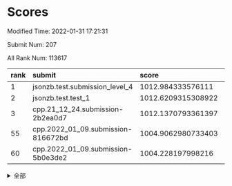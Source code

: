 # Scores

Modified Time: 2022-01-31 17:21:31

Submit Num: 207

All Rank Num: 113617

| rank |               submit               |       score        |       sigma        | pk_num |
| :--- | :--------------------------------- | :----------------- | :----------------- | :----- |
| 1    | jsonzb.test.submission_level_4     | 1012.984333576111  | 0.8174356759027787 | 2197   |
| 2    | jsonzb.test.test_1                 | 1012.6209315308922 | 0.8059295530580778 | 2195   |
| 3    | cpp.21_12_24.submission-2b2ea0d7   | 1012.1370793361397 | 0.8198118211101768 | 2195   |
| 55   | cpp.2022_01_09.submission-816672bd | 1004.9062980733403 | 0.7299084372623731 | 2193   |
| 60   | cpp.2022_01_09.submission-5b0e3de2 | 1004.228197998216  | 0.7212243963409628 | 2198   |


<details>
<summary>全部</summary>

| rank |                 submit                 |       score        |       sigma        | pk_num |
| :--- | :------------------------------------- | :----------------- | :----------------- | :----- |
| 1    | jsonzb.test.submission_level_4         | 1012.984333576111  | 0.8174356759027787 | 2197   |
| 2    | jsonzb.test.test_1                     | 1012.6209315308922 | 0.8059295530580778 | 2195   |
| 3    | cpp.21_12_24.submission-2b2ea0d7       | 1012.1370793361397 | 0.8198118211101768 | 2195   |
| 4    | gobigger.level_3.submission_level_3_36 | 1011.8704669975335 | 0.7783145828511364 | 2196   |
| 5    | gobigger.level_3.submission_level_3_29 | 1011.7974692268001 | 0.7719410688916546 | 2195   |
| 6    | gobigger.level_3.submission_level_3_31 | 1011.7710751099693 | 0.7864207816509579 | 2195   |
| 7    | gobigger.level_3.submission_level_3_26 | 1011.5944020415418 | 0.7906716475842298 | 2194   |
| 8    | gobigger.level_3.submission_level_3_39 | 1011.3268494388266 | 0.7589623529064455 | 2196   |
| 9    | gobigger.level_3.submission_level_3_12 | 1011.3015768131569 | 0.78256496466095   | 2199   |
| 10   | gobigger.level_3.submission_level_3_25 | 1011.2800669145437 | 0.7869649892075494 | 2198   |
| 11   | gobigger.level_3.submission_level_3_45 | 1011.0399809574083 | 0.7583665465503027 | 2194   |
| 12   | gobigger.level_3.submission_level_3_4  | 1010.9847706883246 | 0.7720952312912019 | 2202   |
| 13   | gobigger.level_3.submission_level_3_5  | 1010.9171492696462 | 0.759821152310429  | 2192   |
| 14   | gobigger.level_3.submission_level_3_42 | 1010.911069772852  | 0.7695025271341004 | 2194   |
| 15   | gobigger.level_3.submission_level_3_0  | 1010.8999855529632 | 0.7778594527018183 | 2197   |
| 16   | gobigger.level_3.submission_level_3_30 | 1010.5572664449352 | 0.7730142653266461 | 2196   |
| 17   | gobigger.level_3.submission_level_3_10 | 1010.4028961296631 | 0.7567404751432999 | 2200   |
| 18   | gobigger.level_3.submission_level_3_35 | 1010.3427218828944 | 0.7796614666544647 | 2199   |
| 19   | gobigger.level_3.submission_level_3_28 | 1010.3188873526267 | 0.7752961733205952 | 2198   |
| 20   | gobigger.level_3.submission_level_3_24 | 1010.2643354976176 | 0.7650351212826577 | 2199   |
| 21   | gobigger.level_3.submission_level_3_15 | 1010.2070402718977 | 0.752892208536348  | 2198   |
| 22   | gobigger.level_3.submission_level_3_40 | 1010.169379734209  | 0.7573695026196505 | 2190   |
| 23   | gobigger.level_3.submission_level_3_8  | 1010.129799162602  | 0.7687449348549878 | 2195   |
| 24   | gobigger.level_3.submission_level_3_18 | 1010.1271946349231 | 0.7749163849977596 | 2194   |
| 25   | gobigger.level_3.submission_level_3_44 | 1010.1096288630226 | 0.7435875558447996 | 2195   |
| 26   | gobigger.level_3.submission_level_3_9  | 1010.0858705419714 | 0.7404864864926481 | 2195   |
| 27   | gobigger.level_3.submission_level_3_27 | 1009.9796289328613 | 0.7389120270084556 | 2195   |
| 28   | gobigger.level_3.submission_level_3_47 | 1009.8615433674265 | 0.7636621704621198 | 2197   |
| 29   | gobigger.level_3.submission_level_3_19 | 1009.8594091367214 | 0.7553898152405278 | 2193   |
| 30   | gobigger.level_3.submission_level_3_16 | 1009.814225760127  | 0.7408911338378368 | 2198   |
| 31   | gobigger.level_3.submission_level_3_33 | 1009.7993343292447 | 0.770001281722765  | 2195   |
| 32   | gobigger.level_3.submission_level_3_21 | 1009.7818699821747 | 0.7483131372507307 | 2195   |
| 33   | gobigger.level_3.submission_level_3_1  | 1009.685277215136  | 0.7446777531863513 | 2198   |
| 34   | gobigger.level_3.submission_level_3_14 | 1009.607028982867  | 0.7639418947469843 | 2199   |
| 35   | gobigger.level_3.submission_level_3_20 | 1009.5922579704709 | 0.7540974930771632 | 2199   |
| 36   | gobigger.level_3.submission_level_3_7  | 1009.5668816702256 | 0.7504077571809189 | 2196   |
| 37   | gobigger.level_3.submission_level_3_22 | 1009.4775611574381 | 0.7655155423480025 | 2194   |
| 38   | gobigger.level_3.submission_level_3_11 | 1009.4761604930263 | 0.7476195004244893 | 2196   |
| 39   | gobigger.level_3.submission_level_3_2  | 1009.4543203498749 | 0.7533985324658881 | 2197   |
| 40   | gobigger.level_3.submission_level_3_13 | 1009.322765479024  | 0.7437450315742575 | 2197   |
| 41   | gobigger.level_3.submission_level_3_3  | 1009.1537640765965 | 0.7490273850897304 | 2193   |
| 42   | gobigger.level_3.submission_level_3_38 | 1009.1276095169999 | 0.7385703892814346 | 2189   |
| 43   | gobigger.level_3.submission_level_3_43 | 1009.1221618487573 | 0.7476825472501053 | 2193   |
| 44   | gobigger.level_3.submission_level_3_49 | 1009.0576108358437 | 0.7446917876811534 | 2197   |
| 45   | gobigger.level_3.submission_level_3_34 | 1009.0028852555005 | 0.7475338751316442 | 2193   |
| 46   | gobigger.level_3.submission_level_3_48 | 1008.9157666839714 | 0.7320016894979143 | 2194   |
| 47   | gobigger.level_3.submission_level_3_41 | 1008.8951988330434 | 0.7593121038603818 | 2195   |
| 48   | gobigger.level_3.submission_level_3_46 | 1008.8793185225029 | 0.7397215841678171 | 2194   |
| 49   | gobigger.level_3.submission_level_3_23 | 1008.8581325938286 | 0.7387502769794386 | 2196   |
| 50   | gobigger.level_3.submission_level_3_32 | 1008.7998592628984 | 0.7582332759942515 | 2200   |
| 51   | gobigger.level_3.submission_level_3_37 | 1008.7974194041856 | 0.7344647986215104 | 2199   |
| 52   | gobigger.level_3.submission_level_3_17 | 1008.7246363662897 | 0.7496768956051463 | 2194   |
| 53   | gobigger.level_3.submission_level_3_6  | 1008.6570467400986 | 0.7401250080062584 | 2192   |
| 54   | gobigger.level_1.submission_level_1_30 | 1005.3096479325975 | 0.722631045866841  | 2197   |
| 55   | cpp.2022_01_09.submission-816672bd     | 1004.9062980733403 | 0.7299084372623731 | 2193   |
| 56   | gobigger.level_1.submission_level_1_8  | 1004.6522722745436 | 0.720978738207371  | 2194   |
| 57   | gobigger.level_1.submission_level_1_14 | 1004.6218689397137 | 0.7079043249123433 | 2195   |
| 58   | gobigger.level_1.submission_level_1_39 | 1004.5965352032845 | 0.7220002979181271 | 2193   |
| 59   | gobigger.level_1.submission_level_1_37 | 1004.2901039196378 | 0.7220333494783365 | 2197   |
| 60   | cpp.2022_01_09.submission-5b0e3de2     | 1004.228197998216  | 0.7212243963409628 | 2198   |
| 61   | gobigger.level_1.submission_level_1_6  | 1004.179125550174  | 0.7106120172171654 | 2198   |
| 62   | gobigger.level_1.submission_level_1_48 | 1004.0660831151386 | 0.7191088150117911 | 2194   |
| 63   | gobigger.level_1.submission_level_1_32 | 1003.9599913278588 | 0.7188874956502075 | 2192   |
| 64   | gobigger.level_1.submission_level_1_17 | 1003.8129306525113 | 0.718207458193962  | 2195   |
| 65   | gobigger.level_1.submission_level_1_1  | 1003.743549177487  | 0.7282210059410311 | 2193   |
| 66   | gobigger.level_1.submission_level_1_0  | 1003.7360193142788 | 0.719907563592289  | 2197   |
| 67   | gobigger.level_1.submission_level_1_31 | 1003.7281756464271 | 0.7166470847869191 | 2196   |
| 68   | gobigger.level_1.submission_level_1_5  | 1003.6044184386845 | 0.7193701875483535 | 2191   |
| 69   | gobigger.level_1.submission_level_1_22 | 1003.4807018750581 | 0.7134837351441369 | 2199   |
| 70   | gobigger.level_1.submission_level_1_16 | 1003.4592464282263 | 0.7192780161936215 | 2197   |
| 71   | gobigger.level_1.submission_level_1_45 | 1003.4498925236494 | 0.7086921547960043 | 2194   |
| 72   | gobigger.level_1.submission_level_1_42 | 1003.4378832877586 | 0.7061300856809412 | 2197   |
| 73   | gobigger.level_1.submission_level_1_35 | 1003.4335594445963 | 0.714800803540225  | 2200   |
| 74   | gobigger.level_1.submission_level_1_4  | 1003.406262243436  | 0.7112747585235826 | 2192   |
| 75   | gobigger.level_1.submission_level_1_41 | 1003.357792591583  | 0.723283849896122  | 2199   |
| 76   | gobigger.level_1.submission_level_1_26 | 1003.2846617421523 | 0.7207232284695374 | 2193   |
| 77   | gobigger.level_1.submission_level_1_13 | 1003.2678850799765 | 0.714732184598772  | 2198   |
| 78   | gobigger.level_1.submission_level_1_44 | 1003.2359214761481 | 0.7118538832691579 | 2196   |
| 79   | gobigger.level_1.submission_level_1_43 | 1003.2191409790396 | 0.723232097062659  | 2195   |
| 80   | gobigger.level_1.submission_level_1_29 | 1003.1902700868571 | 0.7225870227077068 | 2197   |
| 81   | gobigger.level_1.submission_level_1_38 | 1003.1782170026834 | 0.7140945580002712 | 2190   |
| 82   | gobigger.level_1.submission_level_1_11 | 1003.1495174404776 | 0.7033690645065387 | 2200   |
| 83   | gobigger.level_1.submission_level_1_15 | 1003.057643381261  | 0.7228681050400211 | 2195   |
| 84   | gobigger.level_1.submission_level_1_33 | 1003.0332714502746 | 0.7060935342729653 | 2194   |
| 85   | gobigger.level_1.submission_level_1_9  | 1003.0268942002643 | 0.713145076563451  | 2200   |
| 86   | gobigger.level_1.submission_level_1_24 | 1002.9757672868516 | 0.7139123764527272 | 2200   |
| 87   | gobigger.level_1.submission_level_1_47 | 1002.9646531266802 | 0.7223157287680881 | 2199   |
| 88   | gobigger.level_1.submission_level_1_10 | 1002.9275336288138 | 0.7168401879227979 | 2192   |
| 89   | gobigger.level_1.submission_level_1_3  | 1002.8723575149749 | 0.7186949100336699 | 2196   |
| 90   | gobigger.level_1.submission_level_1_46 | 1002.7650912455463 | 0.7169813506998043 | 2199   |
| 91   | gobigger.level_1.submission_level_1_12 | 1002.7464578198476 | 0.7234296988247978 | 2200   |
| 92   | gobigger.level_1.submission_level_1_2  | 1002.7363823770593 | 0.7101838474403079 | 2195   |
| 93   | gobigger.level_1.submission_level_1_19 | 1002.7217273441689 | 0.7054046720993115 | 2196   |
| 94   | gobigger.level_1.submission_level_1_27 | 1002.6673722695589 | 0.722247166932944  | 2198   |
| 95   | gobigger.level_1.submission_level_1_25 | 1002.6476110821554 | 0.7127356419113475 | 2192   |
| 96   | gobigger.level_1.submission_level_1_49 | 1002.6195417403774 | 0.7095328284849904 | 2195   |
| 97   | gobigger.level_1.submission_level_1_21 | 1002.529969073196  | 0.7006620057043871 | 2192   |
| 98   | gobigger.level_1.submission_level_1_34 | 1002.5294132941452 | 0.7200200945088014 | 2195   |
| 99   | gobigger.level_1.submission_level_1_20 | 1002.2426997065747 | 0.7110053329577753 | 2198   |
| 100  | gobigger.level_1.submission_level_1_23 | 1002.1672692601684 | 0.710664502886487  | 2195   |
| 101  | gobigger.level_1.submission_level_1_28 | 1002.1380421962292 | 0.7141157479600773 | 2195   |
| 102  | gobigger.level_1.submission_level_1_7  | 1002.0103462640628 | 0.7083842616440683 | 2187   |
| 103  | gobigger.level_1.submission_level_1_18 | 1001.8192097916163 | 0.7056181977235878 | 2198   |
| 104  | gobigger.level_1.submission_level_1_40 | 1001.7137183047636 | 0.7098024906173229 | 2201   |
| 105  | gobigger.level_1.submission_level_1_36 | 1001.020042075705  | 0.7164049805416436 | 2196   |
| 106  | gobigger.random.submission_random_27   | 997.0575778085143  | 0.7109650845938327 | 2193   |
| 107  | gobigger.random.submission_random_19   | 996.9632844762726  | 0.7152206811954345 | 2197   |
| 108  | gobigger.random.submission_random_45   | 996.939560126074   | 0.7092571038011523 | 2197   |
| 109  | gobigger.random.submission_random_17   | 996.9361631285523  | 0.7060022937111472 | 2200   |
| 110  | gobigger.random.submission_random_1    | 996.8673586382102  | 0.7040263213159599 | 2194   |
| 111  | gobigger.random.submission_random_18   | 996.8534426497073  | 0.6998631159245534 | 2195   |
| 112  | gobigger.random.submission_random_30   | 996.6951560638881  | 0.7099678768540418 | 2197   |
| 113  | gobigger.random.submission_random_38   | 996.623447413677   | 0.7006308695193038 | 2191   |
| 114  | gobigger.random.submission_random_20   | 996.4982389428983  | 0.7146611908456121 | 2195   |
| 115  | gobigger.random.submission_random_24   | 996.4626914432002  | 0.6966881600022725 | 2197   |
| 116  | gobigger.random.submission_random_35   | 996.4368655820089  | 0.7125700096103713 | 2196   |
| 117  | gobigger.random.submission_random_22   | 996.3627396788243  | 0.7172196446436481 | 2198   |
| 118  | gobigger.random.submission_random_47   | 996.2843262023688  | 0.7107474413573451 | 2201   |
| 119  | gobigger.random.submission_random_28   | 996.2585886609089  | 0.7204294534257818 | 2194   |
| 120  | gobigger.random.submission_random_37   | 996.2232760625675  | 0.734887006918317  | 2196   |
| 121  | gobigger.random.submission_random_14   | 996.1830843391474  | 0.7114226195043342 | 2194   |
| 122  | gobigger.random.submission_random_25   | 996.1438053148935  | 0.7153871805470204 | 2191   |
| 123  | gobigger.random.submission_random_11   | 996.1238585085089  | 0.6973505797503672 | 2195   |
| 124  | gobigger.random.submission_random_2    | 996.089013729479   | 0.721757484277631  | 2196   |
| 125  | gobigger.random.submission_random_49   | 996.0813862630107  | 0.7162522860247601 | 2192   |
| 126  | gobigger.random.submission_random_5    | 996.0781038409101  | 0.7242785163064771 | 2196   |
| 127  | gobigger.random.submission_random_48   | 995.9751171970604  | 0.7104532699138553 | 2200   |
| 128  | gobigger.random.submission_random_21   | 995.9650081124863  | 0.7009459648893505 | 2200   |
| 129  | gobigger.random.submission_random_33   | 995.935643932427   | 0.706243687576437  | 2193   |
| 130  | gobigger.random.submission_random_41   | 995.9146006066143  | 0.7140710707874122 | 2193   |
| 131  | gobigger.random.submission_random_29   | 995.7962617368559  | 0.7016246437695531 | 2196   |
| 132  | gobigger.random.submission_random_9    | 995.7457085371349  | 0.7019474344185892 | 2198   |
| 133  | gobigger.random.submission_random_34   | 995.7369548389128  | 0.7044660599538    | 2197   |
| 134  | gobigger.random.submission_random_16   | 995.7144751216284  | 0.7177010992931296 | 2193   |
| 135  | gobigger.random.submission_random_36   | 995.6504632620249  | 0.7147954204047634 | 2195   |
| 136  | gobigger.random.submission_random_6    | 995.5420500191983  | 0.7107993278251228 | 2195   |
| 137  | gobigger.random.submission_random_3    | 995.5406979701156  | 0.7145511631280115 | 2197   |
| 138  | gobigger.random.submission_random_12   | 995.5203226697193  | 0.7194234556125767 | 2195   |
| 139  | gobigger.random.submission_random_23   | 995.4471049805355  | 0.708279151207665  | 2196   |
| 140  | gobigger.random.submission_random_44   | 995.4177796110322  | 0.7180138588547585 | 2192   |
| 141  | gobigger.random.submission_random_46   | 995.4028840626805  | 0.7045030170472532 | 2193   |
| 142  | gobigger.random.submission_random_40   | 995.3130738856179  | 0.6967883839386668 | 2197   |
| 143  | gobigger.random.submission_random_15   | 995.3059323765328  | 0.7130538053502957 | 2194   |
| 144  | gobigger.random.submission_random_31   | 995.2539268353631  | 0.7160043091247693 | 2194   |
| 145  | gobigger.random.submission_random_32   | 995.2372262639374  | 0.7100895061260438 | 2191   |
| 146  | gobigger.random.submission_random_4    | 995.1942659861089  | 0.7172466412038987 | 2192   |
| 147  | gobigger.random.submission_random_10   | 995.18968672941    | 0.7135616493000161 | 2197   |
| 148  | gobigger.random.submission_random_8    | 995.1433439189683  | 0.712774088390959  | 2197   |
| 149  | gobigger.random.submission_random_42   | 995.1374680823258  | 0.7044607776649451 | 2199   |
| 150  | gobigger.random.submission_random_43   | 995.0648837051049  | 0.726157819359637  | 2198   |
| 151  | gobigger.random.submission_random_0    | 994.9887084546813  | 0.7205656446327383 | 2190   |
| 152  | gobigger.random.submission_random_26   | 994.986891141918   | 0.6986463510417534 | 2197   |
| 153  | gobigger.random.submission_random_39   | 994.7552930815073  | 0.7084360800547045 | 2193   |
| 154  | gobigger.random.submission_random_7    | 994.6622448359717  | 0.7140954275802682 | 2190   |
| 155  | gobigger.random.submission_random_13   | 994.4027244961915  | 0.7262714751977921 | 2193   |
| 156  | gobigger.level_2.submission_level_2_9  | 993.6672487293797  | 0.7277808789830338 | 2193   |
| 157  | gobigger.level_2.submission_level_2_45 | 993.5698958293835  | 0.7344900544523526 | 2194   |
| 158  | gobigger.level_2.submission_level_2_15 | 993.5282777059982  | 0.720263566525621  | 2195   |
| 159  | gobigger.level_2.submission_level_2_26 | 993.5006147355044  | 0.7535902326011252 | 2196   |
| 160  | gobigger.level_2.submission_level_2_30 | 993.4888036065435  | 0.7384108424428284 | 2195   |
| 161  | gobigger.level_2.submission_level_2_44 | 993.4133293903814  | 0.7420810512359871 | 2199   |
| 162  | gobigger.level_2.submission_level_2_38 | 993.2414437274043  | 0.7333045703938876 | 2197   |
| 163  | gobigger.level_2.submission_level_2_36 | 993.1740324422004  | 0.7314813562668778 | 2191   |
| 164  | gobigger.level_2.submission_level_2_2  | 993.0113524554354  | 0.7369832141836972 | 2200   |
| 165  | gobigger.level_2.submission_level_2_23 | 992.992679026864   | 0.7353685114337317 | 2194   |
| 166  | gobigger.level_2.submission_level_2_47 | 992.9468829434509  | 0.7362826688355156 | 2193   |
| 167  | gobigger.level_2.submission_level_2_48 | 992.9037444043839  | 0.7425186296469204 | 2197   |
| 168  | gobigger.level_2.submission_level_2_46 | 992.7592700021519  | 0.7285808641648246 | 2194   |
| 169  | gobigger.level_2.submission_level_2_11 | 992.7524522336032  | 0.7448122884747149 | 2197   |
| 170  | gobigger.level_2.submission_level_2_8  | 992.7337920701326  | 0.7370403439750103 | 2195   |
| 171  | gobigger.level_2.submission_level_2_6  | 992.6679217047108  | 0.743389757272191  | 2198   |
| 172  | gobigger.level_2.submission_level_2_21 | 992.6364424154579  | 0.7347638560828872 | 2196   |
| 173  | gobigger.level_2.submission_level_2_13 | 992.6200399305483  | 0.7252867791904997 | 2194   |
| 174  | gobigger.level_2.submission_level_2_33 | 992.6189127260417  | 0.7427583660959943 | 2191   |
| 175  | gobigger.level_2.submission_level_2_34 | 992.5929083258038  | 0.723865782039997  | 2197   |
| 176  | gobigger.level_2.submission_level_2_5  | 992.5741242221869  | 0.7348609881116569 | 2194   |
| 177  | gobigger.level_2.submission_level_2_27 | 992.3736636895284  | 0.7503173477797268 | 2195   |
| 178  | gobigger.level_2.submission_level_2_37 | 992.3689751443499  | 0.7573718942652625 | 2194   |
| 179  | gobigger.level_2.submission_level_2_16 | 992.3082429960236  | 0.7293452374500271 | 2196   |
| 180  | gobigger.level_2.submission_level_2_31 | 992.2823413088144  | 0.7481039608943215 | 2196   |
| 181  | gobigger.level_2.submission_level_2_49 | 992.2434188076372  | 0.7406247873699194 | 2199   |
| 182  | gobigger.level_2.submission_level_2_25 | 992.0780621865016  | 0.7360585839564161 | 2196   |
| 183  | gobigger.level_2.submission_level_2_24 | 992.0324792982094  | 0.7335515302148043 | 2197   |
| 184  | gobigger.level_2.submission_level_2_14 | 991.9783103026485  | 0.7516414702669896 | 2196   |
| 185  | gobigger.level_2.submission_level_2_12 | 991.9773202465984  | 0.7387198427672037 | 2193   |
| 186  | gobigger.level_2.submission_level_2_17 | 991.9581338280585  | 0.7415839034156286 | 2195   |
| 187  | gobigger.level_2.submission_level_2_35 | 991.583539794741   | 0.7329131938002362 | 2193   |
| 188  | gobigger.level_2.submission_level_2_1  | 991.5378659942817  | 0.7512569195068415 | 2199   |
| 189  | gobigger.level_2.submission_level_2_40 | 991.5309418745123  | 0.7468276769520796 | 2193   |
| 190  | gobigger.level_2.submission_level_2_19 | 991.4935237611143  | 0.7605128955153015 | 2190   |
| 191  | gobigger.level_2.submission_level_2_32 | 991.4819485610296  | 0.7476242396257955 | 2200   |
| 192  | gobigger.level_2.submission_level_2_0  | 991.4484159270959  | 0.7424448709440206 | 2193   |
| 193  | gobigger.level_2.submission_level_2_41 | 991.43160366704    | 0.7596701521668735 | 2192   |
| 194  | gobigger.level_2.submission_level_2_22 | 991.4194402485628  | 0.745458356779034  | 2199   |
| 195  | gobigger.level_2.submission_level_2_4  | 991.3865929953294  | 0.7508801571153909 | 2200   |
| 196  | gobigger.level_2.submission_level_2_39 | 991.1268798301743  | 0.7378320025406965 | 2197   |
| 197  | gobigger.level_2.submission_level_2_7  | 990.9142649910511  | 0.7446282943004613 | 2194   |
| 198  | gobigger.level_2.submission_level_2_10 | 990.8135444246216  | 0.7451885601022586 | 2193   |
| 199  | gobigger.level_2.submission_level_2_3  | 990.6424440506571  | 0.7624613404845445 | 2195   |
| 200  | gobigger.level_2.submission_level_2_20 | 990.6332431194827  | 0.7565274334602906 | 2190   |
| 201  | gobigger.level_2.submission_level_2_29 | 990.5974765536171  | 0.7824918806785705 | 2192   |
| 202  | gobigger.level_2.submission_level_2_42 | 990.4259142088544  | 0.785007772009321  | 2198   |
| 203  | gobigger.level_2.submission_level_2_18 | 990.3874860898945  | 0.7577526265778683 | 2196   |
| 204  | gobigger.level_2.submission_level_2_28 | 990.1693169750247  | 0.7554258109254416 | 2201   |
| 205  | gobigger.level_2.submission_level_2_43 | 990.0046825392484  | 0.7481385533346273 | 2197   |
| 206  | gobigger.none.submission_none_1        | 978.8702789018143  | 1.1560493173748836 | 2198   |
| 207  | gobigger.none.submission_none_0        | 977.1229325535522  | 1.2812270323547994 | 2190   |

</details>